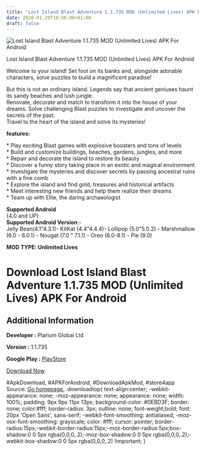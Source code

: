 ```yaml
---
title: 'Lost Island Blast Adventure 1.1.735 MOD (Unlimited Lives) APK For Android'
date: 2020-01-29T18:56:00+01:00
draft: false
---
```


![Lost Island Blast Adventure 1.1.735 MOD (Unlimited Lives) APK For Android](https://i0.wp.com/apkhome.net/wp-content/uploads/2020/01/Lost-Island-Blast-Adventure-1.1.735-MOD-Unlimited-Lives.jpg "Lost Island Blast Adventure 1.1.735 MOD (Unlimited Lives) APK For Android")

  

Lost Island Blast Adventure 1.1.735 MOD (Unlimited Lives) APK For Android

Welcome to your island! Set foot on its banks and, alongside adorable characters, solve puzzles to build a magnificent paradise!

But this is not an ordinary island. Legends say that ancient geniuses haunt its sandy beaches and lush jungle.  
Renovate, decorate and match to transform it into the house of your dreams. Solve challenging Blast puzzles to investigate and uncover the secrets of the past.  
Travel to the heart of the island and solve its mysteries!

**features:**

\* Play exciting Blast games with explosive boosters and tons of levels  
\* Build and customize buildings, beaches, gardens, jungles, and more  
\* Repair and decorate the island to restore its beauty  
\* Discover a funny story taking place in an exotic and magical environment  
\* Investigate the mysteries and discover secrets by passing ancestral ruins with a fine comb  
\* Explore the island and find gold, treasures and historical artifacts  
\* Meet interesting new friends and help them realize their dreams  
\* Team up with Ellie, the daring archaeologist

**Supported Android**  
{4.0 and UP}  
**Supported Android Version**:-  
Jelly Bean(4.1"4.3.1)- KitKat (4.4"4.4.4)- Lollipop (5.0"5.0.2) - Marshmallow (6.0 - 6.0.1) - Nougat (7.0 " 7.1.1) - Oreo (8.0-8.1) - Pie (9.0)

**MOD TYPE: Unlimited Lives**

Download Lost Island Blast Adventure 1.1.735 MOD (Unlimited Lives) APK For Android
==================================================================================

Additional Information
----------------------

**Developer :** Plarium Global Ltd

**Version :** 1.1.735

**Google Play :** [PlayStore](https://play.google.com/store/apps/details?id=com.plarium.blast)

  

[Download Now](https://store4app.co/post/lost-island-blast-adventure-1-1-735-mod-unlimited-lives-apk-for-android_1580319426)

  
#ApkDownload, #APKForAndroid, #DownloadApkMod, #store4app  
Source: [Go homepage.](https://store4app.co/post/lost-island-blast-adventure-1-1-735-mod-unlimited-lives-apk-for-android_1580319426) .downloadtop{ text-align:center; -webkit-appearance: none; -moz-appearance: none; appearance: none; width: 100%; padding: 9px 9px 11px 13px; background-color: #0EBD3F; border: none; color:#fff; border-radius: 3px; outline: none; font-weight;bold; font: 20px 'Open Sans', sans-serif; -webkit-font-smoothing: antialiased; -moz-osx-font-smoothing: grayscale; color: #fff; cursor: pointer; border-radius:15px;-webkit-border-radius:15px;-moz-border-radius:5px;box-shadow:0 0 5px rgba(0,0,0,.2);-moz-box-shadow:0 0 5px rgba(0,0,0,.2);-webkit-box-shadow:0 0 5px rgba(0,0,0,.2) !important; }